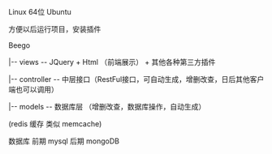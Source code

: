 Linux 64位 Ubuntu

方便以后运行项目，安装插件

Beego

|-- views -- JQuery + Html （前端展示） + 其他各种第三方插件

|-- controller -- 中层接口（RestFul接口，可自动生成，增删改查，日后其他客户端也可以调用）

|-- models -- 数据库层 （增删改查，数据库操作，自动生成）

(redis 缓存 类似 memcache)

数据库 前期 mysql 后期 mongoDB


